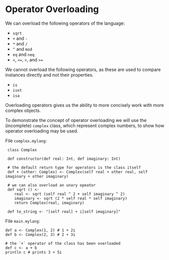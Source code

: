# Operator Overloading

We can overload the following operators of the language:
* `sqrt`
* `+` and `-`
* `*` and `/`
* `^` and `mod`
* `eq` and `neq`
* `<`, `<=`, `>`, and `>=`

We cannot overload the following operators, as these are used to compare instances directly and not their properties.
* `is`
* `isnt`
* `isa`

Overloading operators gives us the ability to more concisely work with more complex objects.

To demonstrate the concept of operator overloading we will use the (incomplete) `complex` class, which represent complex 
numbers, to show how operator overloading may be used.

File `complex.mylang`:

     class Complex
     
     def constructor(def real: Int, def imaginary: Int)
     
     # the default return type for operators is the class itself
     def + (other: Complex) <- Complex(self real + other real, self imaginary + other imaginary)
     
     # we can also overload an unary opeator
     def sqrt () <- 
        real <- sqrt (self real ^ 2 + self imaginary ^ 2)
        imaginary <- sqrt (2 * self real * self imaginary)
        return Complex(real, imaginary)
     
     def to_string <- "[self real] + i[self imaginary]"
        
File `main.mylang`:

    def a <- Complex(1, 2) # 1 + 2i
    def b <- Complex(2, 3) # 2 + 3i
    
    # the `+` operator of the class has been overloaded
    def c <- a + b
    println c # prints 3 + 5i
    